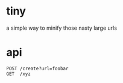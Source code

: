 # tiny

a simple way to minify those nasty large urls

# api

```
POST /create?url=foobar
GET  /xyz
```
